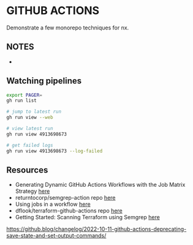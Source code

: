 # GITHUB ACTIONS

Demonstrate a few monorepo techniques for nx.  

## NOTES

* 

## Watching pipelines

```sh
export PAGER=  
gh run list

# jump to latest run
gh run view --web

# view latest run
gh run view 4913698673                     

# get failed logs 
gh run view 4913698673 --log-failed    
```

## Resources

* Generating Dynamic GitHub Actions Workflows with the Job Matrix Strategy [here](https://brunoscheufler.com/blog/2021-10-09-generating-dynamic-github-actions-workflows-with-the-job-matrix-strategy)
* returntocorp/semgrep-action repo [here](https://github.com/returntocorp/semgrep-action)  
* Using jobs in a workflow [here](https://docs.github.com/en/actions/using-jobs/using-jobs-in-a-workflow)
* dflook/terraform-github-actions repo [here](https://github.com/dflook/terraform-github-actions)  
* Getting Started: Scanning Terraform using Semgrep [here](https://medium.com/@tysiew/getting-started-scanning-terraform-using-semgrep-408b6722347c)  

https://github.blog/changelog/2022-10-11-github-actions-deprecating-save-state-and-set-output-commands/